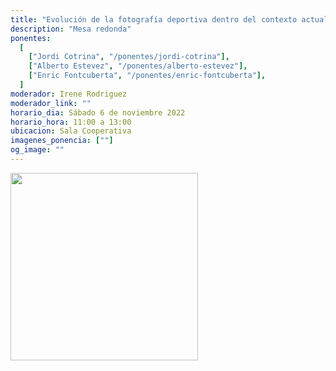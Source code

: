 ```yaml
---
title: "Evolución de la fotografía deportiva dentro del contexto actual"
description: "Mesa redonda"
ponentes:
  [
    ["Jordi Cotrina", "/ponentes/jordi-cotrina"],
    ["Alberto Estevez", "/ponentes/alberto-estevez"],
    ["Enric Fontcuberta", "/ponentes/enric-fontcuberta"],
  ]
moderador: Irene Rodriguez
moderador_link: ""
horario_dia: Sábado 6 de noviembre 2022
horario_hora: 11:00 a 13:00
ubicacion: Sala Cooperativa
imagenes_ponencia: [""]
og_image: ""
---
```


<div class="text-center m-5">
<img src="/img/entrada-gratuita.png" alt="">

<br />

<img src="/img/mascarilla-obligatoria.jpg" width=300 class="img-fluid" alt="">

</div>
